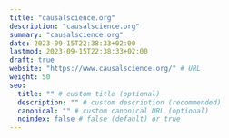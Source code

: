 ```yaml
---
title: "causalscience.org"
description: "causalscience.org"
summary: "causalscience.org"
date: 2023-09-15T22:38:33+02:00
lastmod: 2023-09-15T22:38:33+02:00
draft: true
website: "https://www.causalscience.org/" # URL
weight: 50
seo:
  title: "" # custom title (optional)
  description: "" # custom description (recommended)
  canonical: "" # custom canonical URL (optional)
  noindex: false # false (default) or true
---
```

